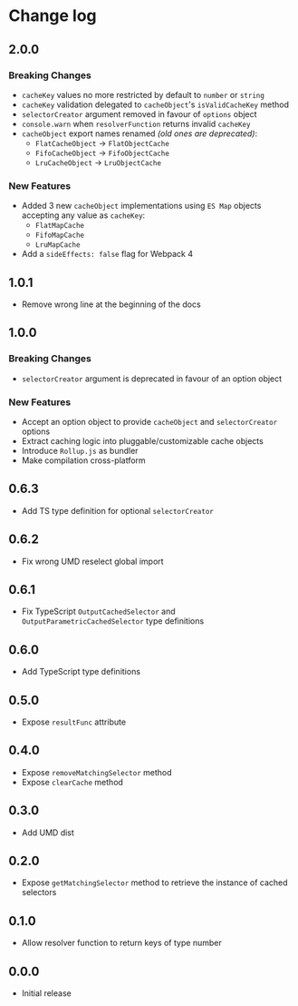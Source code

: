 # Change log

## 2.0.0

### Breaking Changes

* `cacheKey` values no more restricted by default to `number` or `string`
* `cacheKey` validation delegated to `cacheObject`'s `isValidCacheKey` method
* `selectorCreator` argument removed in favour of `options` object
* `console.warn` when `resolverFunction` returns invalid `cacheKey`
* `cacheObject` export names renamed _(old ones are deprecated)_:
  * `FlatCacheObject` -> `FlatObjectCache`
  * `FifoCacheObject` -> `FifoObjectCache`
  * `LruCacheObject` -> `LruObjectCache`

### New Features

* Added 3 new `cacheObject` implementations using `ES Map` objects accepting any value as `cacheKey`:
  * `FlatMapCache`
  * `FifoMapCache`
  * `LruMapCache`
* Add a `sideEffects: false` flag for Webpack 4

## 1.0.1

* Remove wrong line at the beginning of the docs

## 1.0.0

### Breaking Changes

* `selectorCreator` argument is deprecated in favour of an option object

### New Features

* Accept an option object to provide `cacheObject` and `selectorCreator` options
* Extract caching logic into pluggable/customizable cache objects
* Introduce `Rollup.js` as bundler
* Make compilation cross-platform

## 0.6.3

* Add TS type definition for optional `selectorCreator`

## 0.6.2

* Fix wrong UMD reselect global import

## 0.6.1

* Fix TypeScript `OutputCachedSelector` and `OutputParametricCachedSelector` type definitions

## 0.6.0

* Add TypeScript type definitions

## 0.5.0

* Expose `resultFunc` attribute

## 0.4.0

* Expose `removeMatchingSelector` method
* Expose `clearCache` method

## 0.3.0

* Add UMD dist

## 0.2.0

* Expose `getMatchingSelector` method to retrieve the instance of cached selectors

## 0.1.0

* Allow resolver function to return keys of type number

## 0.0.0

* Initial release
